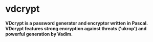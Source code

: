 
# vdcrypt
**VDcrypt is a password generator and encryptor written in Pascal. VDcrypt features strong encryption against threats ('ukrop') and powerful generation by Vadim.**